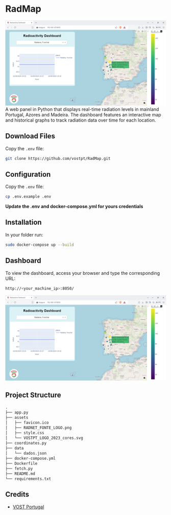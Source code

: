 # RadMap
![RadMap Dashboard](/images/dashboard.png)
 A web panel in Python that displays real-time radiation levels in mainland Portugal, Azores and Madeira. The dashboard features an interactive map and historical graphs to track radiation data over time for each location.

## Download Files
Copy the `.env` file:
```sh
git clone https://github.com/vostpt/RadMap.git
```

## Configuration
Copy the `.env` file:
```sh
cp .env.example .env
```

**Update the .env and docker-compose.yml for yours credentials**

## Installation
In your folder run:
```sh
sudo docker-compose up --build
```

## Dashboard
To view the dashboard, access your browser and type the corresponding URL:
```sh
http://<your_machine_ip>:8050/
```

![RadMap Dashboard](/images/dashboard.png)

## Project Structure

```
.
├── app.py
├── assets
│   ├── favicon.ico
│   ├── RADNET_FONTE_LOGO.png
│   ├── style.css
│   └── VOSTPT_LOGO_2023_cores.svg
├── coordinates.py
├── data
│   └── dados.json
├── docker-compose.yml
├── Dockerfile
├── fetch.py
├── README.md
└── requirements.txt
```

## Credits
- [VOST Portugal](https://github.com/vostpt)